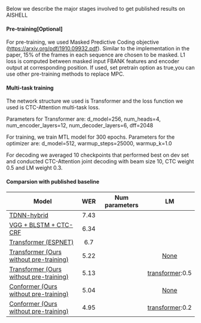 Below we describe the major stages involved to get published results on AISHELL

#### Pre-training[Optional]

For pre-training, we used Masked Predictive Coding objective (https://arxiv.org/pdf/1910.09932.pdf). Similar to the implementation in the paper, 15% of the frames in each sequence are chosen to be masked.
L1 loss is computed between masked input FBANK features and encoder output at corresponding position.
If used, set pretrain option as true,you can use other pre-training methods to replace MPC.

#### Multi-task training

The network structure we used is Transformer and the loss function we used is CTC-Attention multi-task loss.

Parameters for Transformer are: d_model=256, num_heads=4, num_encoder_layers=12, num_decoder_layers=6, dff=2048

For training, we train MTL model for 300 epochs.
Parameters for the optimizer are: d_model=512, warmup_steps=25000, warmup_k=1.0

For decoding we averaged 10 checkpoints that performed best on dev set and conducted CTC-Attention joint decoding with beam size 10, CTC weight 0.5 and LM weight 0.3.

#### Comparsion with published baseline
Model|WER | Num parameters | LM 
-|:-:| :-: | :-: 
[TDNN-hybrid](https://www.danielpovey.com/files/2016_interspeech_mmi.pdf)|7.43 | |
[VGG + BLSTM + CTC-CRF](https://arxiv.org/pdf/1911.08747.pdf)|6.34 | |
[Transformer (ESPNET)](https://arxiv.org/abs/1909.06317)|6.7 |  |
[Transformer (Ours without pre-training)](configs/mtl_transformer_sp_fbank80.json) | 5.22 | |[None](configs/mtl_transformer_sp_fbank80_decode.json)
[Transformer (Ours without pre-training)](configs/mtl_transformer_sp_fbank80.json) | 5.13 | |[transformer](configs/mtl_transformer_sp_fbank80_decode_transformer_lm.json):0.5
[Conformer (Ours without pre-training)](configs/mtl_conformer_sp_fbank80.json) | 5.04 | |[None](configs/mtl_conformer_sp_fbank80_decode.json)
[Conformer (Ours without pre-training)](configs/mtl_conformer_sp_fbank80.json) | 4.95 | |[transformer](configs/mtl_conformer_sp_fbank80_decode_transformer_lm.json):0.2